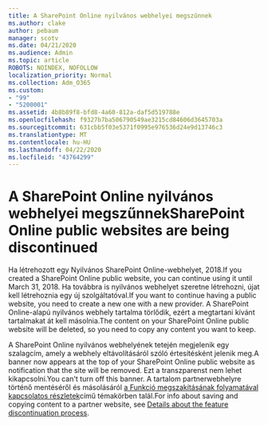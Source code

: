```yaml
---
title: A SharePoint Online nyilvános webhelyei megszűnnek
ms.author: clake
author: pebaum
manager: scotv
ms.date: 04/21/2020
ms.audience: Admin
ms.topic: article
ROBOTS: NOINDEX, NOFOLLOW
localization_priority: Normal
ms.collection: Adm_O365
ms.custom:
- "99"
- "5200001"
ms.assetid: 4b8b89f8-bfd8-4a60-812a-daf5d519788e
ms.openlocfilehash: f9327b7ba506790549ae3215cd84606d3645703a
ms.sourcegitcommit: 631cbb5f03e5371f0995e976536d24e9d13746c3
ms.translationtype: MT
ms.contentlocale: hu-HU
ms.lasthandoff: 04/22/2020
ms.locfileid: "43764299"
---
```

# <a name="sharepoint-online-public-websites-are-being-discontinued"></a><span data-ttu-id="7c37f-102">A SharePoint Online nyilvános webhelyei megszűnnek</span><span class="sxs-lookup"><span data-stu-id="7c37f-102">SharePoint Online public websites are being discontinued</span></span>

<span data-ttu-id="7c37f-103">Ha létrehozott egy Nyilvános SharePoint Online-webhelyet, 2018.</span><span class="sxs-lookup"><span data-stu-id="7c37f-103">If you created a SharePoint Online public website, you can continue using it until March 31, 2018.</span></span> <span data-ttu-id="7c37f-104">Ha továbbra is nyilvános webhelyet szeretne létrehozni, újat kell létrehoznia egy új szolgáltatóval.</span><span class="sxs-lookup"><span data-stu-id="7c37f-104">If you want to continue having a public website, you need to create a new one with a new provider.</span></span> <span data-ttu-id="7c37f-105">A SharePoint Online-alapú nyilvános webhely tartalma törlődik, ezért a megtartani kívánt tartalmakat át kell másolnia.</span><span class="sxs-lookup"><span data-stu-id="7c37f-105">The content on your SharePoint Online public website will be deleted, so you need to copy any content you want to keep.</span></span>
  
<span data-ttu-id="7c37f-106">A SharePoint Online nyilvános webhelyének tetején megjelenik egy szalagcím, amely a webhely eltávolításáról szóló értesítésként jelenik meg.</span><span class="sxs-lookup"><span data-stu-id="7c37f-106">A banner now appears at the top of your SharePoint Online public website as notification that the site will be removed.</span></span> <span data-ttu-id="7c37f-107">Ezt a transzparenst nem lehet kikapcsolni.</span><span class="sxs-lookup"><span data-stu-id="7c37f-107">You can't turn off this banner.</span></span> <span data-ttu-id="7c37f-108">A tartalom partnerwebhelyre történő mentéséről és másolásáról [a Funkció megszakításának folyamatával kapcsolatos részletek](https://go.microsoft.com/fwlink/?linkid=866980)című témakörben talál.</span><span class="sxs-lookup"><span data-stu-id="7c37f-108">For info about saving and copying content to a partner website, see [Details about the feature discontinuation process](https://go.microsoft.com/fwlink/?linkid=866980).</span></span>
  